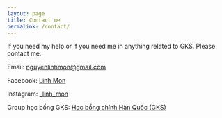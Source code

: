 ```yaml
---
layout: page
title: Contact me
permalink: /contact/
---
```


If you need my help or if you need me in anything related to GKS. Please contact me:

Email: nguyenlinhmon@gmail.com 

Facebook: [Linh Mon](https://www.facebook.com/LinhMonKGSP) 

Instagram: [_linh_mon](https://www.instagram.com/_linh_mon/) 

Group học bổng GKS: [Học bổng chính Hàn Quốc (GKS)](https://www.facebook.com/groups/gksvn) 